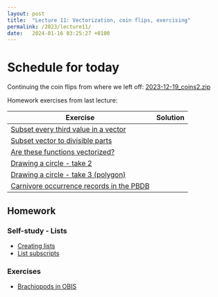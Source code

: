 ```yaml
---
layout: post
title:  "Lecture 11: Vectorization, coin flips, exercising"
permalink: /2023/lecture11/
date:   2024-01-16 03:25:27 +0100
---
```


# Schedule for today

Continuing the coin flips from where we left off: [2023-12-19_coins2.zip]({{site.url}}{{site.baseurl}}/data/scripts/2023winter/2023-12-19_coins2.zip) 

Homework exercises from last lecture:  

| Exercise                                                                                                                                                               | Solution |
|------------------------------------------------------------------------------------------------------------------------------------------------------------------------|----------|
| [Subset every third value in a vector](https://adamtkocsis.com/rkheion/Exercises/2023-12-17a_subset_every_third.html)                                                  |          |
| [Subset vector to divisible parts](https://adamtkocsis.com/rkheion/Exercises/2023-12-18b_subset_divisible_vector.html)                                                 |          |
| [Are these functions vectorized?](https://adamtkocsis.com/rkheion/Exercises/2024-01-01_vectorized_prediction.html)                                                     |          |
| [Drawing a circle - take 2](https://adamtkocsis.com/rkheion/Exercises/2023-12-18_draw_circle_vector.html)                                                              |          |
| [Drawing a circle - take 3 (polygon)](https://adamtkocsis.com/rkheion/Exercises/2024-01-02_circle_polygon.html)                                                        |          |
| [Carnivore occurrence records in the PBDB](https://adamtkocsis.com/rkheion/Exercises/2023-02-19_carnivores_pbdb.html)                                                  |          |


## Homework 

### Self-study - Lists 

- [Creating lists](https://adamtkocsis.com/rkheion/2_Advanced_Beginner/14_lists/creating_lists.html)
- [List subscripts](https://adamtkocsis.com/rkheion/2_Advanced_Beginner/14_lists/list_subscripts.html)

### Exercises 


- [Brachiopods in OBIS](https://adamtkocsis.com/rkheion/Exercises/2023-04-05_obis_brachiopods.html)
